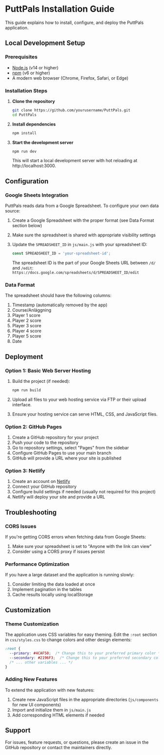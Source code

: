 # PuttPals Installation Guide

This guide explains how to install, configure, and deploy the PuttPals application.

## Local Development Setup

### Prerequisites

- [Node.js](https://nodejs.org/) (v14 or higher)
- [npm](https://www.npmjs.com/) (v6 or higher)
- A modern web browser (Chrome, Firefox, Safari, or Edge)

### Installation Steps

1. **Clone the repository**

   ```bash
   git clone https://github.com/yourusername/PuttPals.git
   cd PuttPals
   ```

2. **Install dependencies**

   ```bash
   npm install
   ```

3. **Start the development server**

   ```bash
   npm run dev
   ```

   This will start a local development server with hot reloading at http://localhost:3000.

## Configuration

### Google Sheets Integration

PuttPals reads data from a Google Spreadsheet. To configure your own data source:

1. Create a Google Spreadsheet with the proper format (see Data Format section below)
2. Make sure the spreadsheet is shared with appropriate visibility settings
3. Update the `SPREADSHEET_ID` in `js/main.js` with your spreadsheet ID:

   ```javascript
   const SPREADSHEET_ID = 'your-spreadsheet-id';
   ```

   The spreadsheet ID is the part of your Google Sheets URL between `/d/` and `/edit`:
   `https://docs.google.com/spreadsheets/d/SPREADSHEET_ID/edit`

### Data Format

The spreadsheet should have the following columns:

1. Timestamp (automatically removed by the app)
2. Course/Anläggning
3. Player 1 score
4. Player 2 score
5. Player 3 score
6. Player 4 score
7. Player 5 score
8. Date

## Deployment

### Option 1: Basic Web Server Hosting

1. Build the project (if needed):

   ```bash
   npm run build
   ```

2. Upload all files to your web hosting service via FTP or their upload interface.

3. Ensure your hosting service can serve HTML, CSS, and JavaScript files.

### Option 2: GitHub Pages

1. Create a GitHub repository for your project
2. Push your code to the repository
3. Go to repository settings, select "Pages" from the sidebar
4. Configure GitHub Pages to use your main branch
5. GitHub will provide a URL where your site is published

### Option 3: Netlify

1. Create an account on [Netlify](https://www.netlify.com/)
2. Connect your GitHub repository
3. Configure build settings if needed (usually not required for this project)
4. Netlify will deploy your site and provide a URL

## Troubleshooting

### CORS Issues

If you're getting CORS errors when fetching data from Google Sheets:

1. Make sure your spreadsheet is set to "Anyone with the link can view"
2. Consider using a CORS proxy if issues persist

### Performance Optimization

If you have a large dataset and the application is running slowly:

1. Consider limiting the data loaded at once
2. Implement pagination in the tables
3. Cache results locally using localStorage

## Customization

### Theme Customization

The application uses CSS variables for easy theming. Edit the `:root` section in `css/styles.css` to change colors and other design elements:

```css
:root {
  --primary: #4CAF50;  /* Change this to your preferred primary color */
  --secondary: #2196F3;  /* Change this to your preferred secondary color */
  /* ... other variables ... */
}
```

### Adding New Features

To extend the application with new features:

1. Create new JavaScript files in the appropriate directories (`js/components` for new UI components)
2. Import and initialize them in `js/main.js`
3. Add corresponding HTML elements if needed

## Support

For issues, feature requests, or questions, please create an issue in the GitHub repository or contact the maintainers directly. 